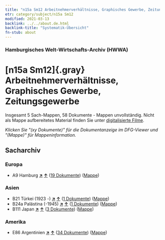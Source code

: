 ```yaml
---
title: "n15a Sm12 Arbeitnehmerverhältnisse, Graphisches Gewerbe, Zeitungsgewerbe"
etr: category/subject/n15a Sm12
modified: 2021-03-13
backlink: ../../about.de.html
backlink-title: "Systematik-Übersicht"
fn-stub: about
---
```


### Hamburgisches Welt-Wirtschafts-Archiv (HWWA)
# [n15a Sm12]{.gray}&#8201; Arbeitnehmerverhältnisse, Graphisches Gewerbe, Zeitungsgewerbe&#160; 




Insgesamt 5 Sach-Mappen, 58 Dokumente - Mappen unvollständig.
Nicht als Mappe aufbereitetes Material finden Sie unter [digitalisierte Filme](/film/h1_sh).

_Klicken Sie "(xy Dokumente)" für die Dokumentanzeige im DFG-Viewer und "(Mappe)" für Mappeninformation._

## Sacharchiv




### Europa

- A9 Hamburg [**&nearr;**](../../../geo/i/140905/about.de.html "Hamburg (alle Mappen)") [**&uarr;**](../../../geo/about.de.html#A9 "Ländersystematik") (<a href="https://pm20.zbw.eu/dfgview/sh/140905,145216" title="über: Hamburg : Arbeitnehmerverhältnisse, Graphisches Gewerbe, Zeitungsgewerbe" target="_blank">19 Dokumente</a>) ([Mappe](http://purl.org/pressemappe20/folder/sh/140905,145216))

### Asien

- B21 Türkei (1923 -) [**&nearr;**](../../../geo/i/141111/about.de.html "Türkei (1923 -) (alle Mappen)") [**&uarr;**](../../../geo/about.de.html#B21 "Ländersystematik") (<a href="https://pm20.zbw.eu/dfgview/sh/141111,145216" title="über: Türkei (1923 -) : Arbeitnehmerverhältnisse, Graphisches Gewerbe, Zeitungsgewerbe" target="_blank">1 Dokumente</a>) ([Mappe](http://purl.org/pressemappe20/folder/sh/141111,145216))
- B24a Palästina (-1945) [**&nearr;**](../../../geo/i/141115/about.de.html "Palästina (-1945) (alle Mappen)") [**&uarr;**](../../../geo/about.de.html#B24a "Ländersystematik") (<a href="https://pm20.zbw.eu/dfgview/sh/141115,145216" title="über: Palästina (-1945) : Arbeitnehmerverhältnisse, Graphisches Gewerbe, Zeitungsgewerbe" target="_blank">1 Dokumente</a>) ([Mappe](http://purl.org/pressemappe20/folder/sh/141115,145216))
- B111 Japan [**&nearr;**](../../../geo/i/141272/about.de.html "Japan (alle Mappen)") [**&uarr;**](../../../geo/about.de.html#B111 "Ländersystematik") (<a href="https://pm20.zbw.eu/dfgview/sh/141272,145216" title="über: Japan : Arbeitnehmerverhältnisse, Graphisches Gewerbe, Zeitungsgewerbe" target="_blank">3 Dokumente</a>) ([Mappe](http://purl.org/pressemappe20/folder/sh/141272,145216))

### Amerika

- E86 Argentinien [**&nearr;**](../../../geo/i/141692/about.de.html "Argentinien (alle Mappen)") [**&uarr;**](../../../geo/about.de.html#E86 "Ländersystematik") (<a href="https://pm20.zbw.eu/dfgview/sh/141692,145216" title="über: Argentinien : Arbeitnehmerverhältnisse, Graphisches Gewerbe, Zeitungsgewerbe" target="_blank">34 Dokumente</a>) ([Mappe](http://purl.org/pressemappe20/folder/sh/141692,145216))



